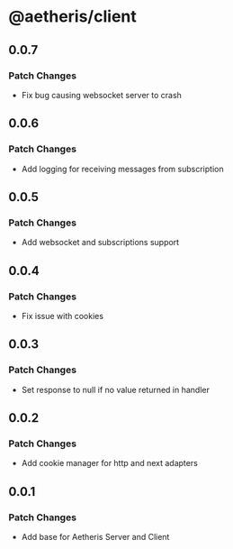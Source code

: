 # @aetheris/client

## 0.0.7

### Patch Changes

-   Fix bug causing websocket server to crash

## 0.0.6

### Patch Changes

-   Add logging for receiving messages from subscription

## 0.0.5

### Patch Changes

-   Add websocket and subscriptions support

## 0.0.4

### Patch Changes

-   Fix issue with cookies

## 0.0.3

### Patch Changes

-   Set response to null if no value returned in handler

## 0.0.2

### Patch Changes

-   Add cookie manager for http and next adapters

## 0.0.1

### Patch Changes

-   Add base for Aetheris Server and Client
